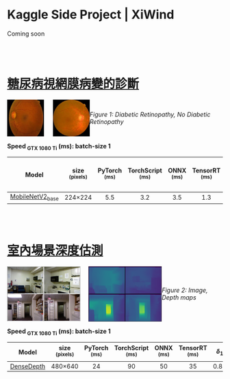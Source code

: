# Kaggle Side Project | XiWind
Coming soon

<br><br>

# [糖尿病視網膜病變的診斷](https://www.kaggle.com/datasets/pkdarabi/diagnosis-of-diabetic-retinopathy)

<div style="display:flex; justify-content:space-around; align-items:center;">
  <img src="https://github.com/tuhlnaa/Kaggle-Side-Project-XiWind/blob/main/Diabetic%20Retinopathy%20via/test_image/DR.jpg" width="17%" />
  <img src="https://github.com/ultralytics/assets/raw/main/social/logo-transparent.png" width="5%" alt="" />
  <img src="https://github.com/tuhlnaa/Kaggle-Side-Project-XiWind/blob/main/Diabetic%20Retinopathy%20via/test_image/No_DR.jpg" width="17%" />
  <p><em>Figure 1: Diabetic Retinopathy, No Diabetic Retinopathy</em></p>
</div>

**Speed <sub>GTX 1080 Ti</sub> (ms): batch-size 1**

| Model                                                                                                                                      | size<br><sup>(pixels) | PyTorch<br><sup>(ms) | TorchScript<br><sup>(ms) | ONNX<br><sup>(ms) | TensorRT<br><sup>(ms) | F1-Score<br><sup>weighted avg | F1-Score<br><sup>macro avg |
| ------------------------------------------------------------------------------------------------------------------------------------------ | :-------------------: | :------------------: | :----------------------: | :---------------: | :-------------------: | :---------------------------: | :------------------------: |
| [MobileNetV2<sub>base</sub>](https://github.com/tuhlnaa/Kaggle-Side-Project-XiWind/tree/main/Diabetic%20Retinopathy%20via/inference_model) |        224×224        |         5.5          |           3.2            |        3.5        |          1.3          |             0.97              |            0.97            |

<br><br>

# [室內場景深度估測](https://cs.nyu.edu/~fergus/datasets/nyu_depth_v2.html)

<div style="display:flex; justify-content:space-around; align-items:center;">
  <img src="https://raw.githubusercontent.com/tuhlnaa/Kaggle-Side-Project-XiWind/main/DenseDepth/images/depth_maps.png" width="34%" />
  <img src="https://github.com/ultralytics/assets/raw/main/social/logo-transparent.png" width="5%" alt="" />
  <img src="https://github.com/tuhlnaa/Kaggle-Side-Project-XiWind/blob/main/DenseDepth/images/Image.png" width="34%" />
  <p><em>Figure 2: Image, Depth maps</em></p>
</div>

**Speed <sub>GTX 1080 Ti</sub> (ms): batch-size 1**

| Model                                                                                              | size<br><sup>(pixels) | PyTorch<br><sup>(ms) | TorchScript<br><sup>(ms) | ONNX<br><sup>(ms) | TensorRT<br><sup>(ms) | $\delta _{1}$ | rmse<br> |
| -------------------------------------------------------------------------------------------------- | :-------------------: | :------------------: | :----------------------: | :---------------: | :-------------------: | :-----------: | :------: |
| [DenseDepth](https://drive.google.com/drive/folders/1Y3lscMncLRFB8o2N4WGuozu64mUveeOC?usp=sharing) |        480×640        |          24          |            90            |        50         |          35           |     0.81      |  0.071   |




